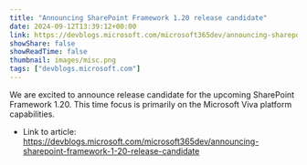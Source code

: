 ```yaml
---
title: "Announcing SharePoint Framework 1.20 release candidate"
date: 2024-09-12T13:39:12+00:00
link: https://devblogs.microsoft.com/microsoft365dev/announcing-sharepoint-framework-1-20-release-candidate
showShare: false
showReadTime: false
thumbnail: images/misc.png
tags: ["devblogs.microsoft.com"]
---
```

We are excited to announce release candidate for the upcoming SharePoint Framework 1.20. This time focus is primarily on the Microsoft Viva platform capabilities.

- Link to article: https://devblogs.microsoft.com/microsoft365dev/announcing-sharepoint-framework-1-20-release-candidate